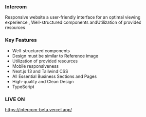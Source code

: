 ### Intercom 
Responsive website a user-friendly interface for an optimal viewing experience , Well-structured components andUtilization of provided resources

### Key Features
- Well-structured components
- Design must be similar to Reference image
- Utilization of provided resources
- Mobile responsiveness
- Next.js 13 and Tailwind CSS
- All Essential Business Sections and Pages
- High-quality and Clean Design
- TypeScript 

### LIVE ON
https://intercom-beta.vercel.app/



